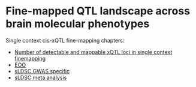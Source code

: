 # Fine-mapped QTL landscape across brain molecular phenotypes

Single context cis-xQTL fine-mapping chapters:

- [Number of detectable and mappable xQTL loci in single context finemapping](Figure_1b_num_xQTL_loci_single_context)
- [EOO](Figure_eoo)
- [sLDSC GWAS specific](Figure_sLDSC_GWAS_specific)
- [sLDSC meta analysis](Figure_sLDSC_meta_analysis)

